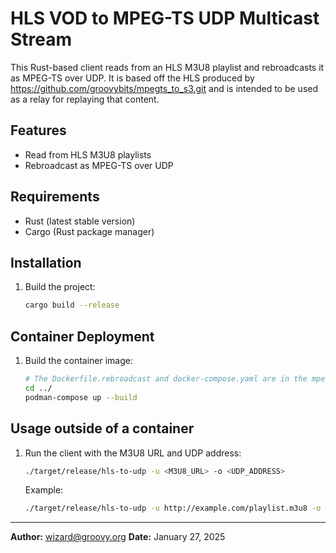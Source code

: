 # HLS VOD to MPEG-TS UDP Multicast Stream

This Rust-based client reads from an HLS M3U8 playlist and rebroadcasts it as MPEG-TS over UDP.
It is based off the HLS produced by https://github.com/groovybits/mpegts_to_s3.git and is intended to be used as a relay for replaying that content.

## Features

- Read from HLS M3U8 playlists
- Rebroadcast as MPEG-TS over UDP

## Requirements

- Rust (latest stable version)
- Cargo (Rust package manager)

## Installation

1. Build the project:
    ```sh
    cargo build --release
    ```

## Container Deployment

1. Build the container image:
    ```sh
    # The Dockerfile.rebroadcast and docker-compose.yaml are in the mpegts_to_s3 directory ../ below this one
    cd ../
    podman-compose up --build
    ```

## Usage outside of a container

1. Run the client with the M3U8 URL and UDP address:
    ```sh
    ./target/release/hls-to-udp -u <M3U8_URL> -o <UDP_ADDRESS>
    ```

    Example:
    ```sh
    ./target/release/hls-to-udp -u http://example.com/playlist.m3u8 -o 239.0.0.1:1234 -p 100
    ```

---

**Author:** wizard@groovy.org
**Date:** January 27, 2025

